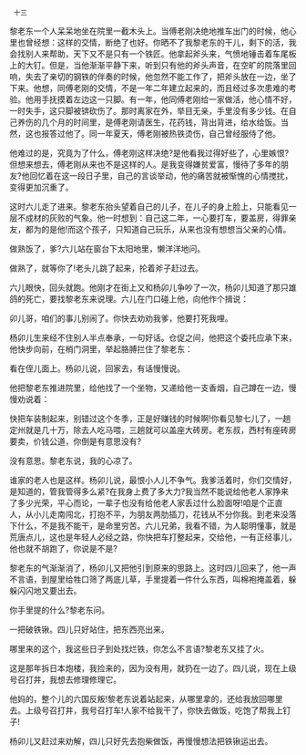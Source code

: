      十三 

   黎老东一个人呆呆地坐在院里一截木头上。当傅老刚决绝地推车出门的时候，他心里也曾经想：这样的交情，断绝了也好。你晒不了我黎老东的干儿，剩下的活，我会找别人来帮助，天下又不是只有一个铁匠。他拿起斧头来，气愤地锤击着车尾板上的大钉。但是，当他渐渐平静下来，听到只有他的斧头声音，在空旷的院落里回响，失去了亲切的钢铁的伴奏的时候，他忽然不能工作了，把斧头放在一边，坐了下来。他想，同傅老刚的交情，不是一年二年建立起来的，而且经过多次患难的考验。他用手抚摸着左边这一只脚。有一年，他同傅老刚给一家做活，他心情不好，一时失手，这只脚被锛砍伤了。那时离家在外，举目无亲，手里没有多少钱。在自己养伤的几个月的时间里，是傅老刚请医生，花药钱，背出背进，给水给饭。当然，这也报答过他了。同一年夏天，傅老刚被热铁烫伤，自己曾经服侍了他。 

   他难过的是，究竟为了什么，傅老刚这样决绝?是他看我过得好些了，心里嫉恨?但想来想去，傅老刚从来也不是这样的人。是我变得嫌贫爱富，慢待了多年的朋友?他回忆着在这一段日子里，自己的言谈举动，他的痛苦就被惭愧的心情搅扰，变得更加沉重了。 

   这时六儿走了进来。黎老东抬头望着自己的儿子，在儿子的身上脸上，只能看见一层不成材的灰败的气象。他一时想到：自己这二年，一心要打车，要盖房，得罪亲友，都为的是他!而这个孩子，只知道自己玩乐，从来也没有想想当父亲的心情。 

   做熟饭了，爹?六儿站在窗台下太阳地里，懒洋洋地问。 

   做熟了，就等你了!老头儿跳了起来，抡着斧子赶过去。 

   六儿眼快，回头就跑。他刚才在街上又和杨卯儿争吵了一次，杨卯儿知道了那只雄鸽的死亡，要找黎老东来说理。六儿在门口碰上他，向他作个揖说： 

   卯儿哥，咱们的事儿别闹了。你快去劝劝我爹，他要打死我哩。

   杨卯儿生来经不住别人半点奉承，一句好话。仓促之间，他把这个委托应承下来，他快步向前，在梢门洞里，举起胳膊拦住了黎老东： 

   看在侄儿面上。杨卯儿说，回家去，有话慢慢说。

   他把黎老东推进院里，给他找了一个坐物，又递给他一支香烟，自己蹲在一边，慢慢劝说着： 

   快把车装制起来，别错过这个冬季，正是好赚钱的时候啊!你看见黎七儿了，一趟定州就是几十万，除去人吃马喂，三趟就可以盖座大砖房。老东叔，西村有座砖房要卖，价钱公道，你倒是有意思没有?

   没有意思。黎老东说，我的心凉了。

   谁家的老人也是这样。杨卯儿说，最恨小人儿不争气。我爹活着时，你们交情好，是知道的，管我管得多么紧?在我身上费了多大力?我当然不能说给他老人家挣来了多少光荣，平心而论，一辈子也没有给他老人家丢过什么脸面呀!咱是个正直人，从小儿走南闯北，打抱不平，为朋友两肋插刀，花钱从不分你我。到老来没落下什么，不是我不能干，是命里穷苦。六儿兄弟，我看不错，为人聪明懂事，就是荒唐点儿，这也是年轻人必经之路，你快把车打整起来，交给他，一有正经事儿，他也就不胡跑了，你说是不是?

   黎老东的气渐渐消了，杨卯儿又把他引到原来的思路上。这时四儿回来了，他一声不言语，到屋里给牲口筛了两底儿草，手里提着一件什么东西，叫棉袍掩盖着，躲躲闪闪地又要出去。 

   你手里提的什么?黎老东问。 

   一把破铁锹。四儿只好站住，把东西亮出来。 

   哪里来的这个，我这些日子到处找烂铁，你怎么不言语?黎老东又挂了火。 

   这是那年拆日本炮楼，我捡来的，因为没有用，就扔在一边了。四儿说，现在上级号召打井，我想去修理修理它。 

   他妈的，整个儿的六国反叛!黎老东说着站起来，从哪里拿的，还给我放回哪里去。上级号召打井，我号召打车!人家不给我干了，你快去做饭，吃饱了帮我上钉子!

   杨卯儿又赶过来劝解，四儿只好先去抱柴做饭，再慢慢想法把铁锹运出去。

